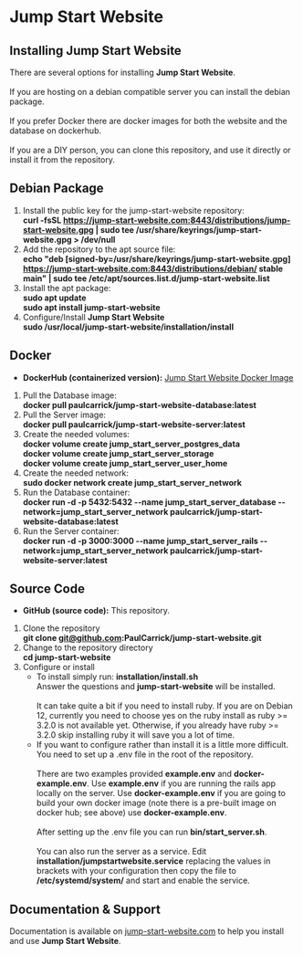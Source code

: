 # Jump Start Website

## Installing Jump Start Website
There are several options for installing **Jump Start Website**.\
\
If you are hosting on a debian compatible server you can install
the debian package.\
\
If you prefer Docker there are docker images for both the website
and the database on dockerhub.\
\
If you are a DIY person, you can clone this repository, and use it
directly or install it from the repository.

## Debian Package
1) Install the public key for the jump-start-website repository:\
   **curl -fsSL https://jump-start-website.com:8443/distributions/jump-start-website.gpg | sudo tee /usr/share/keyrings/jump-start-website.gpg > /dev/null**
2) Add the repository to the apt source file:\
   **echo "deb [signed-by=/usr/share/keyrings/jump-start-website.gpg] https://jump-start-website.com:8443/distributions/debian/ stable main" | sudo tee /etc/apt/sources.list.d/jump-start-website.list**
3) Install the apt package:\
   **sudo apt update**\
   **sudo apt install jump-start-website**
4) Configure/Install **Jump Start Website**\
   **sudo /usr/local/jump-start-website/installation/install**

## Docker
- **DockerHub (containerized version):** [Jump Start Website Docker Image](https://hub.docker.com/repository/docker/paulcarrick/jump-start-website-server/tags/latest/sha256-a847743b1016adf7dd1a3ff369f032fa3a7dac97ef226924e08f5e28e5a2faa4)
1) Pull the Database image:\
   **docker pull paulcarrick/jump-start-website-database:latest**
2) Pull the Server image:\
   **docker pull paulcarrick/jump-start-website-server:latest**
3) Create the needed volumes:\
   **docker volume create jump_start_server_postgres_data** \
   **docker volume create jump_start_server_storage** \
   **docker volume create jump_start_server_user_home**
4) Create the needed network:\
   **sudo docker network create jump_start_server_network**
5) Run the Database container:\
   **docker run -d -p 5432:5432 --name jump_start_server_database --network=jump_start_server_network
 paulcarrick/jump-start-website-database:latest**
6) Run the Server container:\
   **docker run -d -p 3000:3000 --name jump_start_server_rails --network=jump_start_server_network paulcarrick/jump-start-website-server:latest**

## Source Code
- **GitHub (source code):** This repository.
1) Clone the repository\
   **git clone git@github.com:PaulCarrick/jump-start-website.git**
2) Change to the repository directory\
   **cd jump-start-website**
3) Configure or install
   * To install simply run: **installation/install.sh**\
   Answer the questions and **jump-start-website** will be installed.\
   \
   It can take quite a bit if you need to install ruby. If you are on Debian 12,
   currently you need to choose yes on the ruby install as ruby >= 3.2.0
   is not available yet. Otherwise, if you already have ruby >= 3.2.0
   skip installing ruby it will save you a lot of time.
   * If you want to configure rather than install it is a little more difficult.\
   You need to set up a .env file in the root of the repository.\
   \
   There are two examples provided **example.env** and **docker-example.env**.
   Use **example.env** if you are running the rails app locally on the server.
   Use **docker-example.env** if you are going to build your own docker image
   (note there is a pre-built image on docker hub; see above) use **docker-example.env**.\
   \
   After setting up the .env file you can run **bin/start_server.sh**.\
   \
   You can also run the server as a service. Edit **installation/jumpstartwebsite.service**
   replacing the values in brackets with your configuration then copy the file to
   **/etc/systemd/system/** and start and enable the service.

## Documentation & Support  
Documentation is available on [jump-start-website.com](https://jump-start-website.com) to help you install and use **Jump Start Website**.

